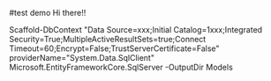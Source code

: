 #test demo
Hi there!!

Scaffold-DbContext "Data Source=xxx;Initial Catalog=1xxx;Integrated Security=True;MultipleActiveResultSets=true;Connect Timeout=60;Encrypt=False;TrustServerCertificate=False" providerName="System.Data.SqlClient"
 Microsoft.EntityFrameworkCore.SqlServer -OutputDir Models
